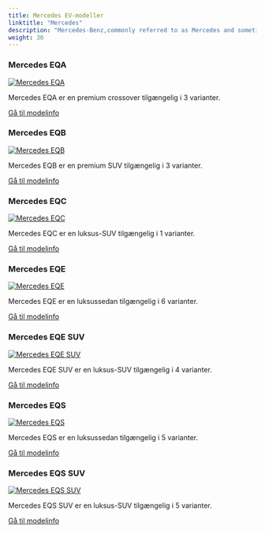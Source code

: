 ```yaml
---
title: Mercedes EV-modeller
linktitle: "Mercedes"
description: "Mercedes-Benz,commonly referred to as Mercedes and sometimes as Benz, is a German luxury and commercial vehicle automotive brand established in 1926. By 2022, Mercedes-Benz will have battery electric vehicles (BEV) in all segments the company serves. "
weight: 30
---
```

<!-- markdownlint-disable MD033 -->
<!-- markdownlint-disable MD010 -->


<div class="container p-3 mb-4 bg-body-tertiary rounded border">
<h3> Mercedes EQA</h3>
	<div class="row">
		<div class="col col-12 col-md-6">
			<a href="eqa"><img src="https://media.evkx.net/multimedia/models/mercedes/eqa/eqa_250/main_1_st.jpg" class="img-fluid" alt="Mercedes EQA" ></a>
		</div>
		<div class="col col-12 col-md-6">
<p>
Mercedes EQA er en premium crossover tilgængelig i 3 varianter.
</p>
	<a href="eqa/" class="btn btn-outline-primary" role="button">Gå til modelinfo</a>
		</div>
	</div>
</div>
<div class="container p-3 mb-4 bg-body-tertiary rounded border">
<h3> Mercedes EQB</h3>
	<div class="row">
		<div class="col col-12 col-md-6">
			<a href="eqb"><img src="https://media.evkx.net/multimedia/models/mercedes/eqb/eqb_250/main_1_st.jpg" class="img-fluid" alt="Mercedes EQB" ></a>
		</div>
		<div class="col col-12 col-md-6">
<p>
Mercedes EQB er en premium SUV tilgængelig i 3 varianter.
</p>
	<a href="eqb/" class="btn btn-outline-primary" role="button">Gå til modelinfo</a>
		</div>
	</div>
</div>
<div class="container p-3 mb-4 bg-body-tertiary rounded border">
<h3> Mercedes EQC</h3>
	<div class="row">
		<div class="col col-12 col-md-6">
			<a href="eqc"><img src="https://media.evkx.net/multimedia/models/mercedes/eqc/eqc_400_4matic/main_1_st.jpg" class="img-fluid" alt="Mercedes EQC" ></a>
		</div>
		<div class="col col-12 col-md-6">
<p>
Mercedes EQC er en luksus-SUV tilgængelig i 1 varianter.
</p>
	<a href="eqc/" class="btn btn-outline-primary" role="button">Gå til modelinfo</a>
		</div>
	</div>
</div>
<div class="container p-3 mb-4 bg-body-tertiary rounded border">
<h3> Mercedes EQE</h3>
	<div class="row">
		<div class="col col-12 col-md-6">
			<a href="eqe"><img src="https://media.evkx.net/multimedia/models/mercedes/eqe/eqe_300/main_1_st.jpg" class="img-fluid" alt="Mercedes EQE" ></a>
		</div>
		<div class="col col-12 col-md-6">
<p>
Mercedes EQE er en luksussedan tilgængelig i 6 varianter.
</p>
	<a href="eqe/" class="btn btn-outline-primary" role="button">Gå til modelinfo</a>
		</div>
	</div>
</div>
<div class="container p-3 mb-4 bg-body-tertiary rounded border">
<h3> Mercedes EQE SUV</h3>
	<div class="row">
		<div class="col col-12 col-md-6">
			<a href="eqe_suv"><img src="https://media.evkx.net/multimedia/models/mercedes/eqe_suv/eqe_43_4matic_suv/main_1_st.jpg" class="img-fluid" alt="Mercedes EQE SUV" ></a>
		</div>
		<div class="col col-12 col-md-6">
<p>
Mercedes EQE SUV er en luksus-SUV tilgængelig i 4 varianter.
</p>
	<a href="eqe_suv/" class="btn btn-outline-primary" role="button">Gå til modelinfo</a>
		</div>
	</div>
</div>
<div class="container p-3 mb-4 bg-body-tertiary rounded border">
<h3> Mercedes EQS</h3>
	<div class="row">
		<div class="col col-12 col-md-6">
			<a href="eqs"><img src="https://media.evkx.net/multimedia/models/mercedes/eqs/eqs_450plus/main_1_st.jpg" class="img-fluid" alt="Mercedes EQS" ></a>
		</div>
		<div class="col col-12 col-md-6">
<p>
Mercedes EQS er en luksussedan tilgængelig i 5 varianter.
</p>
	<a href="eqs/" class="btn btn-outline-primary" role="button">Gå til modelinfo</a>
		</div>
	</div>
</div>
<div class="container p-3 mb-4 bg-body-tertiary rounded border">
<h3> Mercedes EQS SUV</h3>
	<div class="row">
		<div class="col col-12 col-md-6">
			<a href="eqs_suv"><img src="https://media.evkx.net/multimedia/models/mercedes/eqs_suv/eqs_450plus_suv/main_1_st.jpg" class="img-fluid" alt="Mercedes EQS SUV" ></a>
		</div>
		<div class="col col-12 col-md-6">
<p>
Mercedes EQS SUV er en luksus-SUV tilgængelig i 5 varianter.
</p>
	<a href="eqs_suv/" class="btn btn-outline-primary" role="button">Gå til modelinfo</a>
		</div>
	</div>
</div>

